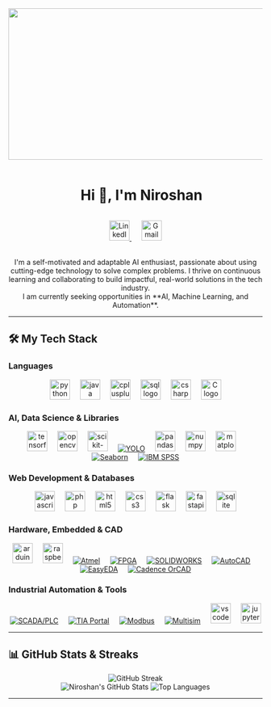 <div align="center">
  <img src="https://media.giphy.com/media/dWesBcTLavkZuG35MI/giphy.gif" width="600" height="300"/>
</div>

<div id="user-content-toc">
  <ul align="center">
    <summary><h1 style="display: inline-block">Hi 👋, I'm Niroshan</h1></summary>
  </ul>
</div>

<div align="center">
  <a href="https://www.linkedin.com/in/niroshan-k" target="_blank">
    <img src="https://upload.wikimedia.org/wikipedia/commons/thumb/8/81/LinkedIn_icon.svg/2048px-LinkedIn_icon.svg.png" height="40" alt="LinkedIn"/>
  </a>
  &nbsp;&nbsp;&nbsp;&nbsp;
  <a href="mailto:shanniro174@gmail.com" target="_blank">
    <img src="https://upload.wikimedia.org/wikipedia/commons/thumb/7/7e/Gmail_icon_%282020%29.svg/2048px-Gmail_icon_%282020%29.svg.png" height="40" alt="Gmail"/>
  </a>
</div>

<div align="center">
  <br>
  <p>
    I'm a self-motivated and adaptable AI enthusiast, passionate about using cutting-edge technology to solve complex problems.
    I thrive on continuous learning and collaborating to build impactful, real-world solutions in the tech industry.
    <br>
    I am currently seeking opportunities in **AI, Machine Learning, and Automation**.
  </p>
</div>

---

## 🛠️ My Tech Stack

### **Languages**
<p align="center">
  <a href="https://www.python.org/" target="_blank"><img src="https://cdn.jsdelivr.net/gh/devicons/devicon/icons/python/python-original.svg" height="40" alt="python logo"  /></a>
  <img width="12" />
  <a href="https://www.java.com/" target="_blank"><img src="https://cdn.jsdelivr.net/gh/devicons/devicon/icons/java/java-original.svg" height="40" alt="java logo"  /></a>
  <img width="12" />
  <a href="https://isocpp.org/" target="_blank"><img src="https://cdn.jsdelivr.net/gh/devicons/devicon/icons/cplusplus/cplusplus-original.svg" height="40" alt="cplusplus logo"  /></a>
  <img width="12" />
  <a href="https://www.postgresql.org/" target="_blank"><img src="https://cdn.jsdelivr.net/gh/devicons/devicon/icons/postgresql/postgresql-original.svg" height="40" alt="sql logo"  /></a>
  <img width="12" />
    <a href="https://learn.microsoft.com/en-us/dotnet/csharp/" target="_blank"><img src="https://cdn.jsdelivr.net/gh/devicons/devicon/icons/csharp/csharp-original.svg" height="40" alt="csharp logo"  /></a>
  <img width="12" />
  <a href="https://en.wikipedia.org/wiki/C_(programming_language)" target="_blank"><img src="https://cdn.jsdelivr.net/gh/devicons/devicon/icons/c/c-original.svg" height="40" alt="C logo"  /></a>
</p>

### **AI, Data Science & Libraries**
<p align="center">
  <a href="https://www.tensorflow.org/" target="_blank"><img src="https://cdn.jsdelivr.net/gh/devicons/devicon/icons/tensorflow/tensorflow-original.svg" height="40" alt="tensorflow logo"  /></a>
  <img width="12" />
  <a href="https://opencv.org/" target="_blank"><img src="https://cdn.jsdelivr.net/gh/devicons/devicon/icons/opencv/opencv-original.svg" height="40" alt="opencv logo"  /></a>
  <img width="12" />
  <a href="https://scikit-learn.org/" target="_blank"><img src="https://upload.wikimedia.org/wikipedia/commons/thumb/0/05/Scikit_learn_logo_small.svg/2560px-Scikit_learn_logo_small.svg.png" height="40" alt="scikit-learn logo"  /></a>
  <img width="12" />
  <a href="https://pjreddie.com/darknet/yolo/" target="_blank"><img src="https://img.shields.io/badge/YOLO-00FFFF?style=for-the-badge&logo=yolo&logoColor=black" alt="YOLO"/></a>
  <img width="12" />
  <a href="https://pandas.pydata.org/" target="_blank"><img src="https://cdn.jsdelivr.net/gh/devicons/devicon/icons/pandas/pandas-original.svg" height="40" alt="pandas logo"  /></a>
  <img width="12" />
  <a href="https://numpy.org/" target="_blank"><img src="https://cdn.jsdelivr.net/gh/devicons/devicon/icons/numpy/numpy-original.svg" height="40" alt="numpy logo"  /></a>
  <img width="12" />
  <a href="https://matplotlib.org/" target="_blank"><img src="https://cdn.jsdelivr.net/gh/devicons/devicon/icons/matplotlib/matplotlib-original.svg" height="40" alt="matplotlib logo"  /></a>
  <img width="12" />
  <a href="https://seaborn.pydata.org/" target="_blank"><img src="https://img.shields.io/badge/Seaborn-3776AB?style=for-the-badge&logo=seaborn&logoColor=white" alt="Seaborn"/></a>
  <img width="12" />
  <a href="https://www.ibm.com/products/spss-statistics" target="_blank"><img src="https://img.shields.io/badge/IBM_SPSS-0062FF?style=for-the-badge&logo=ibm&logoColor=white" alt="IBM SPSS"/></a>
</p>

### **Web Development & Databases**
<p align="center">
  <a href="https://developer.mozilla.org/en-US/docs/Web/JavaScript" target="_blank"><img src="https://cdn.jsdelivr.net/gh/devicons/devicon/icons/javascript/javascript-original.svg" height="40" alt="javascript logo"  /></a>
  <img width="12" />
  <a href="https://www.php.net/" target="_blank"><img src="https://cdn.jsdelivr.net/gh/devicons/devicon/icons/php/php-original.svg" height="40" alt="php logo"  /></a>
  <img width="12" />
  <a href="https://developer.mozilla.org/en-US/docs/Web/HTML" target="_blank"><img src="https://cdn.jsdelivr.net/gh/devicons/devicon/icons/html5/html5-original.svg" height="40" alt="html5 logo"  /></a>
  <img width="12" />
  <a href="https://developer.mozilla.org/en-US/docs/Web/CSS" target="_blank"><img src="https://cdn.jsdelivr.net/gh/devicons/devicon/icons/css3/css3-original.svg" height="40" alt="css3 logo"  /></a>
  <img width="12" />
  <a href="https://flask.palletsprojects.com/" target="_blank"><img src="https://cdn.jsdelivr.net/gh/devicons/devicon/icons/flask/flask-original.svg" height="40" alt="flask logo"  /></a>
  <img width="12" />
  <a href="https://fastapi.tiangolo.com/" target="_blank"><img src="https://cdn.jsdelivr.net/gh/devicons/devicon/icons/fastapi/fastapi-original.svg" height="40" alt="fastapi logo"  /></a>
  <img width="12" />
  <a href="https://www.sqlite.org/index.html" target="_blank"><img src="https://cdn.jsdelivr.net/gh/devicons/devicon/icons/sqlite/sqlite-original.svg" height="40" alt="sqlite logo"  /></a>
</p>

### **Hardware, Embedded & CAD**
<p align="center">
  <a href="https://www.arduino.cc/" target="_blank"><img src="https://cdn.jsdelivr.net/gh/devicons/devicon/icons/arduino/arduino-original.svg" height="40" alt="arduino logo"  /></a>
  <img width="12" />
  <a href="https://www.raspberrypi.org/" target="_blank"><img src="https://cdn.jsdelivr.net/gh/devicons/devicon/icons/raspberrypi/raspberrypi-original.svg" height="40" alt="raspberrypi logo"  /></a>
  <img width="12" />
  <a href="https://www.microchip.com/en-us/products/microcontrollers-and-microprocessors" target="_blank"><img src="https://img.shields.io/badge/Atmel-28B463?style=for-the-badge&logo=microchip-technology&logoColor=white" alt="Atmel"/></a>
  <img width="12" />
  <a href="https://www.intel.com/content/www/us/en/products/programmable/fpga.html" target="_blank"><img src="https://img.shields.io/badge/FPGA-1E90FF?style=for-the-badge&logo=intel&logoColor=white" alt="FPGA"/></a>
  <img width="12" />
  <a href="https://www.solidworks.com/" target="_blank"><img src="https://img.shields.io/badge/SOLIDWORKS-DA291C?style=for-the-badge&logo=solidworks&logoColor=white" alt="SOLIDWORKS"/></a>
  <img width="12" />
  <a href="https://www.autodesk.com/products/autocad/overview" target="_blank"><img src="https://img.shields.io/badge/AutoCAD-E6353D?style=for-the-badge&logo=autodesk&logoColor=white" alt="AutoCAD"/></a>
  <img width="12" />
  <a href="https://easyeda.com/" target="_blank"><img src="https://img.shields.io/badge/EasyEDA-FF8800?style=for-the-badge&logo=easyeda&logoColor=white" alt="EasyEDA"/></a>
  <img width="12" />
   <a href="https://www.cadence.com/en_US/home/tools/pcb-design-and-analysis/pcb-layout/orcad-pcb-designer.html" target="_blank"><img src="https://img.shields.io/badge/Cadence_OrCAD-003366?style=for-the-badge&logo=cadence&logoColor=white" alt="Cadence OrCAD"/></a>
</p>

### **Industrial Automation & Tools**
<p align="center">
  <a href="https://new.siemens.com/global/en/products/automation/industry-software/automation-software/scada.html" target="_blank"><img src="https://img.shields.io/badge/SCADA/PLC-009999?style=for-the-badge&logo=siemens&logoColor=white" alt="SCADA/PLC"/></a>
  <img width="12" />
  <a href="https://new.siemens.com/global/en/products/automation/topic-areas/tia-portal.html" target="_blank"><img src="https://img.shields.io/badge/TIA_Portal-00A65A?style=for-the-badge&logo=siemens&logoColor=white" alt="TIA Portal"/></a>
  <img width="12" />
  <a href="https://modbus.org/" target="_blank"><img src="https://img.shields.io/badge/Modbus-006494?style=for-the-badge" alt="Modbus"/></a>
  <img width="12" />
  <a href="https://www.ni.com/en-us/shop/select/multisim" target="_blank"><img src="https://img.shields.io/badge/Multisim-FFC72C?style=for-the-badge&logo=nationalinstruments&logoColor=black" alt="Multisim"/></a>
  <img width="12" />
  <a href="https://code.visualstudio.com/" target="_blank"><img src="https://cdn.jsdelivr.net/gh/devicons/devicon/icons/vscode/vscode-original.svg" height="40" alt="vscode logo"  /></a>
  <img width="12" />
  <a href="https://jupyter.org/" target="_blank"><img src="https://cdn.jsdelivr.net/gh/devicons/devicon/icons/jupyter/jupyter-original-wordmark.svg" height="40" alt="jupyter logo"  /></a>
</p>

---

## 📊 GitHub Stats & Streaks

<div align="center">
  <img src="https://github-readme-streak-stats.herokuapp.com/?user=niroshan-k&theme=dark&hide_border=true" alt="GitHub Streak" />
</div>
<div align="center">
  <img src="https://github-readme-stats.vercel.app/api?username=niroshan-k&show_icons=true&theme=dark&hide_border=true&count_private=true" alt="Niroshan's GitHub Stats" />
  <img src="https://github-readme-stats.vercel.app/api/top-langs/?username=niroshan-k&theme=dark&hide_border=true&layout=compact" alt="Top Languages" />
</div>

---

